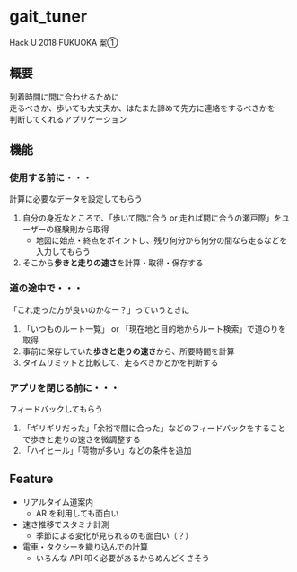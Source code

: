 # gait_tuner
Hack U 2018 FUKUOKA 案➀

## 概要
到着時間に間に合わせるために  
走るべきか、歩いても大丈夫か、はたまた諦めて先方に連絡をするべきかを  
判断してくれるアプリケーション  

## 機能
### 使用する前に・・・
計算に必要なデータを設定してもらう
1. 自分の身近なところで、「歩いて間に合う or 走れば間に合うの瀬戸際」をユーザーの経験則から取得  
   -  地図に始点・終点をポイントし、残り何分から何分の間なら走るなどを入力してもらう
2. そこから**歩きと走りの速さ**を計算・取得・保存する  

### 道の途中で・・・
「これ走った方が良いのかなー？」っていうときに
1. 「いつものルート一覧」 or 「現在地と目的地からルート検索」で道のりを取得
2. 事前に保存していた**歩きと走りの速さ**から、所要時間を計算
3. タイムリミットと比較して、走るべきかとかを判断する

### アプリを閉じる前に・・・
フィードバックしてもらう  
1. 「ギリギリだった」「余裕で間に合った」などのフィードバックをすることで歩きと走りの速さを微調整する  
2. 「ハイヒール」「荷物が多い」などの条件を追加  

## Feature
* リアルタイム道案内
  - AR を利用しても面白い
* 速さ推移でスタミナ計測
  - 季節による変化が見られるのも面白い（？）
* 電車・タクシーを織り込んでの計算
  - いろんな API 叩く必要があるからめんどくさそう
